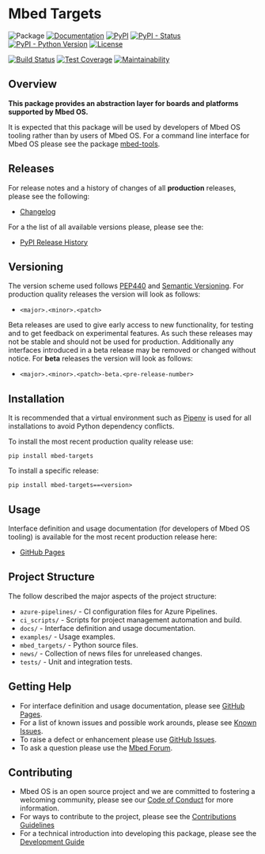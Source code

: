 # Mbed Targets

![Package](https://img.shields.io/badge/Package-mbed--targets-lightgrey)
[![Documentation](https://img.shields.io/badge/Documentation-GitHub_Pages-blue)](https://armmbed.github.io/mbed-targets)
[![PyPI](https://img.shields.io/pypi/v/mbed-targets)](https://pypi.org/project/mbed-targets/)
[![PyPI - Status](https://img.shields.io/pypi/status/mbed-targets)](https://pypi.org/project/mbed-targets/)
[![PyPI - Python Version](https://img.shields.io/pypi/pyversions/mbed-targets)](https://pypi.org/project/mbed-targets/)
[![License](https://img.shields.io/badge/License-Apache%202.0-blue.svg)](https://github.com/ARMmbed/mbed-targets/blob/master/LICENSE)

[![Build Status](https://dev.azure.com/mbed-tools/mbed-targets/_apis/build/status/Build%20and%20Release?branchName=master&stageName=CI%20Checkpoint)](https://dev.azure.com/mbed-tools/mbed-targets/_build/latest?definitionId=1&branchName=master)
[![Test Coverage](https://codecov.io/gh/ARMmbed/mbed-targets/branch/master/graph/badge.svg)](https://codecov.io/gh/ARMmbed/mbed-targets)
[![Maintainability](https://api.codeclimate.com/v1/badges/18c13e9ee7ba963c81e9/maintainability)](https://codeclimate.com/github/ARMmbed/mbed-targets/maintainability)

## Overview

**This package provides an abstraction layer for boards and platforms supported by Mbed OS.**

It is expected that this package will be used by developers of Mbed OS tooling rather than by users of Mbed OS. For
a command line interface for Mbed OS please see the package [mbed-tools](https://github.com/ARMmbed/mbed-tools).

## Releases

For release notes and a history of changes of all **production** releases, please see the following:

- [Changelog](https://github.com/ARMmbed/mbed-targets/blob/master/CHANGELOG.md)

For a the list of all available versions please, please see the:

- [PyPI Release History](https://pypi.org/project/mbed-targets/#history)

## Versioning

The version scheme used follows [PEP440](https://www.python.org/dev/peps/pep-0440/) and 
[Semantic Versioning](https://semver.org/). For production quality releases the version will look as follows:

- `<major>.<minor>.<patch>`

Beta releases are used to give early access to new functionality, for testing and to get feedback on experimental 
features. As such these releases may not be stable and should not be used for production. Additionally any interfaces
introduced in a beta release may be removed or changed without notice. For **beta** releases the version will look as
follows:

- `<major>.<minor>.<patch>-beta.<pre-release-number>`

## Installation

It is recommended that a virtual environment such as [Pipenv](https://github.com/pypa/pipenv/blob/master/README.md) is
used for all installations to avoid Python dependency conflicts.

To install the most recent production quality release use:

```
pip install mbed-targets
```

To install a specific release:

```
pip install mbed-targets==<version>
```

## Usage

Interface definition and usage documentation (for developers of Mbed OS tooling) is available for the most recent
production release here:

- [GitHub Pages](https://armmbed.github.io/mbed-targets)

## Project Structure

The follow described the major aspects of the project structure:

- `azure-pipelines/` - CI configuration files for Azure Pipelines.
- `ci_scripts/` - Scripts for project management automation and build.
- `docs/` - Interface definition and usage documentation.
- `examples/` - Usage examples.
- `mbed_targets/` - Python source files.
- `news/` - Collection of news files for unreleased changes.
- `tests/` - Unit and integration tests.

## Getting Help

- For interface definition and usage documentation, please see [GitHub Pages](https://armmbed.github.io/mbed-targets).
- For a list of known issues and possible work arounds, please see [Known Issues](KNOWN_ISSUES.md).
- To raise a defect or enhancement please use [GitHub Issues](https://github.com/ARMmbed/mbed-targets/issues).
- To ask a question please use the [Mbed Forum](https://forums.mbed.com/).

## Contributing

- Mbed OS is an open source project and we are committed to fostering a welcoming community, please see our
  [Code of Conduct](https://github.com/ARMmbed/mbed-targets/blob/master/CODE_OF_CONDUCT.md) for more information.
- For ways to contribute to the project, please see the [Contributions Guidelines](https://github.com/ARMmbed/mbed-targets/blob/master/CONTRIBUTING.md)
- For a technical introduction into developing this package, please see the [Development Guide](https://github.com/ARMmbed/mbed-targets/blob/master/DEVELOPMENT.md)
